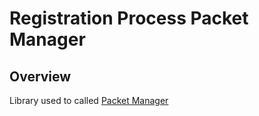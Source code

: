 # Registration Process Packet Manager

## Overview
Library used to called [Packet Manager](https://docs.mosip.io/1.2.0/modules/packet-manager)
